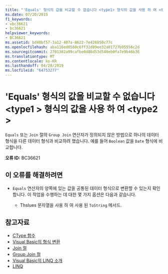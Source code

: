 ```yaml
---
title: "'Equals' 형식의 값을 비교할 수 없습니다 <type1> 형식의 값을 사용 하 여 <type2>"
ms.date: 07/20/2015
f1_keywords:
- vbc36621
- bc36621
helpviewer_keywords:
- BC36621
ms.assetid: bd40bf57-3a12-407a-8622-7e428850c77c
ms.openlocfilehash: aba116ed0580c6ff32d89ee32a01727b95556c2d
ms.sourcegitcommit: 2701302a99cafbe0d86d53d540eb0fa7e9b46b36
ms.translationtype: MT
ms.contentlocale: ko-KR
ms.lasthandoff: 04/28/2019
ms.locfileid: "64753277"
---
```

# <a name="equals-cannot-compare-a-value-of-type-type1-with-a-value-of-type-type2"></a>'Equals' 형식의 값을 비교할 수 없습니다 \<type1 > 형식의 값을 사용 하 여 \<type2 >

`Equals` 또는 `Join` 절의 `Group Join` 연산자가 정의되지 않은 방법으로 하나의 데이터 형식을 다른 데이터 형식과 비교하려 했습니다. 예를 들어 `Boolean` 값을 `Date` 형식에 비교합니다.

**오류 ID:** BC36621

## <a name="to-correct-this-error"></a>이 오류를 해결하려면

- `Equals` 연산자의 양쪽에 있는 값을 공통된 데이터 형식으로 변환할 수 있는지 확인합니다. 이 작업을 수행하는 데 대한 몇 가지 옵션은 다음과 같습니다.

  - Thslues 문자열을 사용 하 여 사용 된 `ToString` 메서드.

## <a name="see-also"></a>참고자료

- [CType 함수](../../visual-basic/language-reference/functions/ctype-function.md)
- [Visual Basic의 형식 변환](../../visual-basic/programming-guide/language-features/data-types/type-conversions.md)
- [Join 절](../../visual-basic/language-reference/queries/join-clause.md)
- [Group Join 절](../../visual-basic/language-reference/queries/group-join-clause.md)
- [Visual Basic의 LINQ 소개](../../visual-basic/programming-guide/language-features/linq/introduction-to-linq.md)
- [LINQ](../../visual-basic/programming-guide/language-features/linq/index.md)
